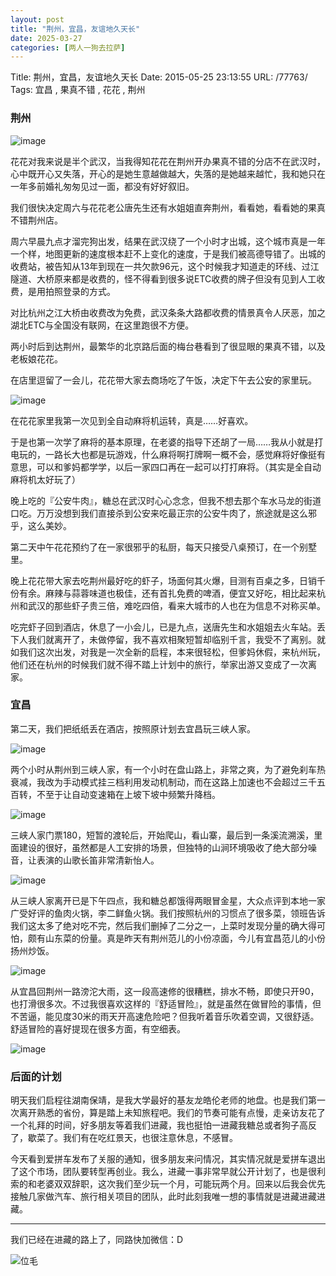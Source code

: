 ```yaml
---
layout: post
title: "荆州，宜昌，友谊地久天长"
date: 2025-03-27
categories: [两人一狗去拉萨]
---
```


Title: 荆州，宜昌，友谊地久天长
Date: 2015-05-25 23:13:55
URL: /77763/
Tags: 宜昌 , 果真不错 , 花花 , 荆州

### 荆州

![image](http://img.weimao.me/2019-05-21-022054.jpg)

花花对我来说是半个武汉，当我得知花花在荆州开办果真不错的分店不在武汉时，心中既开心又失落，开心的是她生意越做越大，失落的是她越来越忙，我和她只在一年多前婚礼匆匆见过一面，都没有好好叙旧。

我们很快决定周六与花花老公唐先生还有水姐姐直奔荆州，看看她，看看她的果真不错荆州店。

周六早晨九点才溜完狗出发，结果在武汉绕了一个小时才出城，这个城市真是一年一个样，地图更新的速度根本赶不上变化的速度，于是我们被高德导错了。出城的收费站，被告知从13年到现在一共欠款96元，这个时候我才知道走的环线、过江隧道、大桥原来都是收费的，怪不得看到很多说ETC收费的牌子但没有见到人工收费，是用拍照登录的方式。

对比杭州之江大桥由收费改为免费，武汉条条大路都收费的情景真令人厌恶，加之湖北ETC与全国没有联网，在这里跑很不方便。

两小时后到达荆州，最繁华的北京路后面的梅台巷看到了很显眼的果真不错，以及老板娘花花。

在店里逗留了一会儿，花花带大家去商场吃了午饭，决定下午去公安的家里玩。

![image](http://img.weimao.me/2019-05-21-022056.jpg)

在花花家里我第一次见到全自动麻将机运转，真是……好喜欢。

于是也第一次学了麻将的基本原理，在老婆的指导下还胡了一局……我从小就是打电玩的，一路长大也都是玩游戏，什么麻将啊打牌啊一概不会，感觉麻将好像挺有意思，可以和爹妈都学学，以后一家四口再在一起可以打打麻将。（其实是全自动麻将机太好玩了）

晚上吃的『公安牛肉』，糖总在武汉时心心念念，但我不想去那个车水马龙的街道口吃。万万没想到我们直接杀到公安来吃最正宗的公安牛肉了，旅途就是这么邪乎，这么美妙。

第二天中午花花预约了在一家很邪乎的私厨，每天只接受八桌预订，在一个别墅里。

晚上花花带大家去吃荆州最好吃的虾子，场面何其火爆，目测有百桌之多，日销千份有余。麻辣与蒜蓉味道也极佳，还有首扎免费的啤酒，便宜又好吃，相比起来杭州和武汉的那些虾子贵三倍，难吃四倍，看来大城市的人也在为信息不对称买单。

吃完虾子回到酒店，休息了一小会儿，已是九点，送唐先生和水姐姐去火车站。丢下人我们就离开了，未做停留，我不喜欢相聚短暂却临别千言，我受不了离别。就如我们这次出发，对我是一次全新的启程，本来很轻松，但爹妈休假，来杭州玩，他们还在杭州的时候我们就不得不踏上计划中的旅行，举家出游又变成了一次离家。

### 宜昌

第二天，我们把纸纸丢在酒店，按照原计划去宜昌玩三峡人家。

![image](http://img.weimao.me/2019-05-21-022058.jpg)

两个小时从荆州到三峡人家，有一个小时在盘山路上，非常之爽，为了避免刹车热衰减，我改为手动模式挂三档利用发动机制动，而在这路上加速也不会超过三千五百转，不至于让自动变速箱在上坡下坡中频繁升降档。

![image](http://img.weimao.me/2019-05-21-022103.jpg)

三峡人家门票180，短暂的渡轮后，开始爬山，看山寨，最后到一条溪流溯溪，里面建设的很好，虽然都是人工安排的场景，但独特的山涧环境吸收了绝大部分噪音，让表演的山歌长笛非常清新怡人。

![image](http://img.weimao.me/2019-05-21-022105.jpg)

从三峡人家离开已是下午四点，我和糖总都饿得两眼冒金星，大众点评到本地一家广受好评的鱼肉火锅，李二鲜鱼火锅。我们按照杭州的习惯点了很多菜，领班告诉我们这太多了绝对吃不完，然后我们删掉了二分之一，上菜时发现分量的确大得可怕，颇有山东菜的份量。真是昨天有荆州范儿的小份凉面，今儿有宜昌范儿的小份扬州炒饭。

![image](http://img.weimao.me/2019-05-21-022108.jpg)

从宜昌回荆州一路滂沱大雨，这一段高速修的很糟糕，排水不畅，即使只开90，也打滑很多次。不过我很喜欢这样的『舒适冒险』，就是虽然在做冒险的事情，但不苦逼，能见度30米的雨天开高速危险吧？但我听着音乐吹着空调，又很舒适。舒适冒险的喜好提现在很多方面，有空细表。

![image](http://img.weimao.me/2019-05-21-022110.jpg)

### 后面的计划

明天我们启程往湖南保靖，是我大学最好的基友龙皓伦老师的地盘。也是我们第一次离开熟悉的省份，算是踏上未知旅程吧。我们的节奏可能有点慢，走亲访友花了一个礼拜的时间，好多朋友等着我们进藏，我也挺怕一进藏我糖总或者狗子高反了，歇菜了。我们有在吃红景天，也很注意休息，不感冒。

今天看到爱拼车发布了关服的通知，很多朋友来问情况，其实情况就是爱拼车退出了这个市场，团队要转型再创业。我么，进藏一事非常早就公开计划了，也是很利索的和老婆双双辞职，这次我们至少玩一个月，可能玩两个月。回来以后我会优先接触几家做汽车、旅行相关项目的团队，此时此刻我唯一想的事情就是进藏进藏进藏。

* * *

我们已经在进藏的路上了，同路快加微信：D

![位毛](http://img.weimao.me/2019-05-21-022112.png)